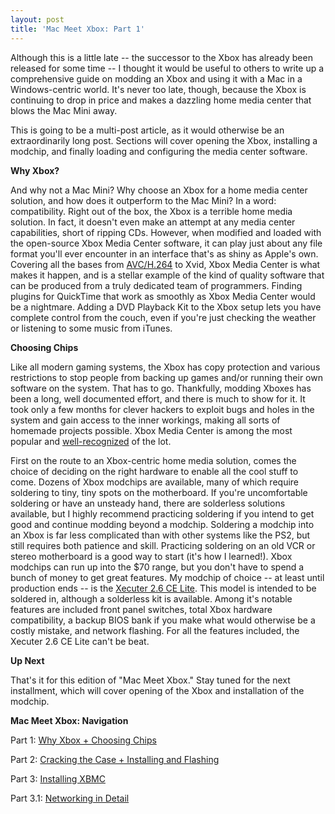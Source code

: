```yaml
---
layout: post
title: 'Mac Meet Xbox: Part 1'
---
```

Although this is a little late -- the successor to the Xbox has already been released for some time -- I thought it would be useful to others to write up a comprehensive guide on modding an Xbox and using it with a Mac in a Windows-centric world.  It's never too late, though, because the Xbox is continuing to drop in price and makes a dazzling home media center that blows the Mac Mini away.

This is going to be a multi-post article, as it would otherwise be an extraordinarily long post.  Sections will cover opening the Xbox, installing a modchip, and finally loading and configuring the media center software.

**Why Xbox?**

And why not a Mac Mini?  Why choose an Xbox for a home media center solution, and how does it outperform to the Mac Mini?  In a word: compatibility.  Right out of the box, the Xbox is a terrible home media solution.  In fact, it doesn't even make an attempt at any media center capabilities, short of ripping CDs.  However, when modified and loaded with the open-source Xbox Media Center software, it can play just about any file format you'll ever encounter in an interface that's as shiny as Apple's own.  Covering all the bases from [AVC/H.264](http://en.wikipedia.org/wiki/H.264) to Xvid, Xbox Media Center is what makes it happen, and is a stellar example of the kind of quality software that can be produced from a truly dedicated team of programmers.  Finding plugins for QuickTime that work as smoothly as Xbox Media Center would be a nightmare.  Adding a DVD Playback Kit to the Xbox setup lets you have complete control from the couch, even if you're just checking the weather or listening to some music from iTunes.

**Choosing Chips**

Like all modern gaming systems, the Xbox has copy protection and various restrictions to stop people from backing up games and/or running their own software on the system.  That has to go.  Thankfully, modding Xboxes has been a long, well documented effort, and there is much to show for it.  It took only a few months for clever hackers to exploit bugs and holes in the system and gain access to the inner workings, making all sorts of homemade projects possible.  Xbox Media Center is among the most popular and [well-recognized](http://sourceforge.net/awards/cca/) of the lot.

First on the route to an Xbox-centric home media solution, comes the choice of deciding on the right hardware to enable all the cool stuff to come.  Dozens of Xbox modchips are available, many of which require soldering to tiny, tiny spots on the motherboard.  If you're uncomfortable soldering or have an unsteady hand, there are solderless solutions available, but I highly recommend practicing soldering if you intend to get good and continue modding beyond a modchip.  Soldering a modchip into an Xbox is far less complicated than with other systems like the PS2, but still requires both patience and skill.  Practicing soldering on an old VCR or stereo motherboard is a good way to start (it's how I learned!).  Xbox modchips can run up into the $70 range, but you don't have to spend a bunch of money to get great features.  My modchip of choice -- at least until production ends -- is the [Xecuter 2.6 CE Lite](http://www.divineo.com/cgi-bin/div-us/dd-xb-x26l).  This model is intended to be soldered in, although a solderless kit is available.  Among it's notable features are included front panel switches, total Xbox hardware compatibility, a backup BIOS bank if you make what would otherwise be a costly mistake, and network flashing.  For all the features included, the Xecuter 2.6 CE Lite can't be beat.

**Up Next**

That's it for this edition of "Mac Meet Xbox."  Stay tuned for the next installment, which will cover opening of the Xbox and installation of the modchip.

**Mac Meet Xbox: Navigation**

Part 1: [Why Xbox + Choosing Chips](/2006/08/18/mac-meet-xbox-part-1/)

Part 2: [Cracking the Case + Installing and Flashing](/2006/09/08/mac-meet-xbox-part-2/)

Part 3: [Installing XBMC](/2006/12/21/mac-meet-xbox-part-3/)

Part 3.1: [Networking in Detail](/2007/02/10/mac-meet-xbox-part-3-point-1/)
